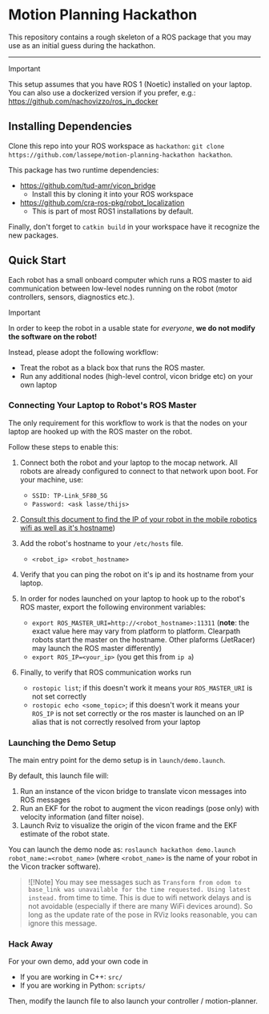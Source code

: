 # Motion Planning Hackathon

This repository contains a rough skeleton of a ROS package that you may use as an initial guess during the hackathon.

---

>[!Important]
> This setup assumes that you have ROS 1 (Noetic) installed on your laptop. You can also use a dockerized version if you prefer, e.g.: <https://github.com/nachovizzo/ros_in_docker>

## Installing Dependencies

Clone this repo into your ROS workspace as `hackathon`: `git clone https://github.com/lassepe/motion-planning-hackathon hackathon`.

This package has two runtime dependencies:

- <https://github.com/tud-amr/vicon_bridge>
    - Install this by cloning it into your ROS workspace
- <https://github.com/cra-ros-pkg/robot_localization>
    - This is part of most ROS1 installations by default.

Finally, don't forget to `catkin build` in your workspace have it recognize the new packages.


## Quick Start

Each robot has a small onboard computer which runs a ROS master to aid communication between
low-level nodes running on the robot (motor controllers, sensors, diagnostics etc.).

>[!Important]
> In order to keep the robot in a usable state for *everyone*, **we do not modify the software on the robot!**
> 
> Instead, please adopt the following workflow:
> 
> - Treat the robot as a black box that runs the ROS master.
> - Run any additional nodes (high-level control, vicon bridge etc) on your own laptop


### Connecting Your Laptop to Robot's ROS Master

The only requirement for this workflow to work is that the nodes on your laptop are hooked up with the ROS master on the robot.


Follow these steps to enable this:

1. Connect both the robot and your laptop to the mocap network. All robots are already configured to connect to that network upon boot. For your machine, use:
    - `SSID: TP-Link_5F80_5G`
    - `Password: <ask lasse/thijs>`

2. [Consult this document to find the IP of your robot in the mobile robotics wifi as well as it's hostname](https://github.com/tud-amr/wiki/tree/main/infrastructure/network/mobile_robotics_hub))

3. Add the robot's hostname to your `/etc/hosts` file. 
    - `<robot_ip> <robot_hostname>`

3. Verify that you can ping the robot on it's ip and its hostname from your laptop.

4. In order for nodes launched on your laptop to hook up to the robot's ROS master, export the following environment variables:
    - `export ROS_MASTER_URI=http://<robot_hostname>:11311` (**note**: the exact value here may vary from platform to platform. Clearpath robots start the master on the hostname. Other plaforms (JetRacer) may launch the ROS master differently)
    - `export ROS_IP=<your_ip>` (you get this from `ip a`)

5. Finally, to verify that ROS communication works run
    - `rostopic list`; if this doesn't work it means your `ROS_MASTER_URI` is not set correctly
    - `rostopic echo <some_topic>`; if this doesn't work it means your `ROS_IP` is not set correctly or the ros master is launched on an IP alias that is not correctly resolved from your laptop


### Launching the Demo Setup

The main entry point for the demo setup is in `launch/demo.launch`.

By default, this launch file will:

1. Run an instance of the vicon bridge to translate vicon messages into ROS messages
2. Run an EKF for the robot to augment the vicon readings (pose only) with velocity information (and filter noise).
3. Launch Rviz to visualize the origin of the vicon frame and the EKF estimate of the robot state.


You can launch the demo node as: `roslaunch hackathon demo.launch robot_name:=<robot_name>` (where `<robot_name>` is the name of your robot in the Vicon tracker software).

>![!Note]
> You may see messages such as `Transform from odom to base_link was unavailable for the time requested. Using latest instead.` from time to time. This is due to wifi network delays and is not avoidable (especially if there are many WiFi devices around). So long as the update rate of the pose in RViz looks reasonable, you can ignore this message.

### Hack Away

For your own demo, add your own code in

- If you are working in C++: `src/`
- If you are working in Python: `scripts/`

Then, modify the launch file to also launch your controller / motion-planner.

